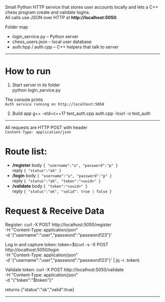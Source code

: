 
Small Python HTTP service that stores user accounts
locally and lets a C++ chess program create and validate logins.  
All calls use JSON over HTTP at **http://localhost:5050**.

Folder map
* login_service.py     – Python server  
* chess_users.json     – local user database 
* auth.hpp / auth.cpp  – C++ helpers that talk to server  

----------------------------------------------------------------------
# How to run

1. Start server in its folder  
python login_service.py 

The console prints  
`Auth service running on http://localhost:5050`

2. Build app 
g++ -std=c++17 test_auth.cpp auth.cpp -lcurl -o test_auth

----------------------------------------------------------------------
All requests are HTTP POST with header  
`Content-Type: application/json`

# Route list:
* **/register**  body `{ "username":"u", "password":"p" }`  
              reply `{ "status":"ok" }`
* **/login**     body `{ "username":"u", "password":"p" }`  
              reply `{ "status":"ok", "token":"<uuid>" }`
* **/validate**  body `{ "token":"<uuid>" }`  
              reply `{ "status":"ok", "valid": true | false }`


# Request & Receive Data
Register:
curl -X POST http://localhost:5050/register \
     -H "Content-Type: application/json" \
     -d '{"username":"user","password":"password123"}'

Log in and capture token:
token=$(curl -s -X POST http://localhost:5050/login \
        -H "Content-Type: application/json" \
        -d '{"username":"user","password":"password123"}' | jq -r .token)

Validate token:
curl -X POST http://localhost:5050/validate \
     -H "Content-Type: application/json" \
     -d "{\"token\":\"$token\"}"

returns  {"status":"ok","valid":true}

----------------------------------------------------------------------
